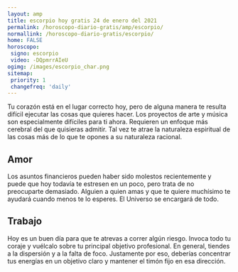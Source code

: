 ```yaml
---
layout: amp
title: escorpio hoy gratis 24 de enero del 2021 
permalink: /horoscopo-diario-gratis/amp/escorpio/
normallink: /horoscopo-diario-gratis/escorpio/
home: FALSE
horoscopo:
 signo: escorpio
 video: -DQpmrrAIeU
ogimg: /images/escorpio_char.png
sitemap:
 priority: 1
 changefreq: 'daily'
---
```



Tu corazón está en el lugar correcto hoy, pero de alguna manera te resulta difícil ejecutar las cosas que quieres hacer. Los proyectos de arte y música son especialmente difíciles para ti ahora. Requieren un enfoque más cerebral del que quisieras admitir. Tal vez te atrae la naturaleza espiritual de las cosas más de lo que te opones a su naturaleza racional.

## Amor

Los asuntos financieros pueden haber sido molestos recientemente y puede que hoy todavía te estresen en un poco, pero trata de no preocuparte demasiado. Alguien a quien amas y que te quiere muchísimo te ayudará cuando menos te lo esperes. El Universo se encargará de todo.

## Trabajo

Hoy es un buen día para que te atrevas a correr algún riesgo. Invoca todo tu coraje y vuélcalo sobre tu principal objetivo profesional. En general, tiendes a la dispersión y a la falta de foco. Justamente por eso, deberías concentrar tus energías en un objetivo claro y mantener el timón fijo en esa dirección.